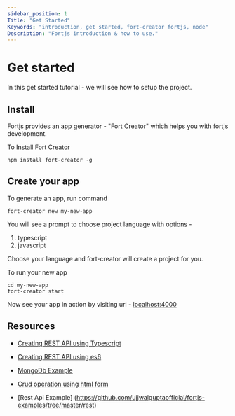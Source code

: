 ```yaml
---
sidebar_position: 1
Title: "Get Started"
Keywords: "introduction, get started, fort-creator fortjs, node"
Description: "Fortjs introduction & how to use."
---
```


# Get started

In this get started tutorial - we will see how to setup the project.

## Install
Fortjs provides an app generator - "Fort Creator" which helps you with fortjs development.

To Install Fort Creator
```
npm install fort-creator -g
```

## Create your app
To generate an app, run command 

```
fort-creator new my-new-app
```

You will see a prompt to choose project language with options - 

1. typescript
2. javascript

Choose your language and fort-creator will create a project for you.

To run your new app 

```
cd my-new-app
fort-creator start
```

Now see your app in action by visiting url - <a target="_blank" href="http://localhost:4000">localhost:4000</a>


## Resources

* [Creating REST API using Typescript](https://medium.com/fortjs/rest-api-using-typescript-94004d9ae5e6)

* [Creating REST API using es6](https://medium.com/fortjs/rest-api-in-nodejs-using-es6-227765440b2b)

* [MongoDb Example](https://github.com/ujjwalguptaofficial/fortjs-examples/tree/master/mongodb)

* [Crud operation using html form](https://github.com/ujjwalguptaofficial/fortjs-examples/tree/master/crud)

* [Rest Api Example] (https://github.com/ujjwalguptaofficial/fortjs-examples/tree/master/rest)
